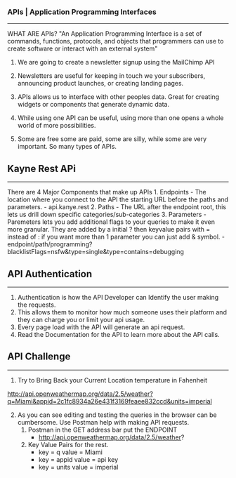 ### APIs | Application Programming Interfaces
---

WHAT ARE APIs?
"An Application Programming Interface is a set of commands, functions, protocols, and objects that programmers can use to create software or interact with an external system"

1. We are going to create a newsletter signup using the MailChimp API

2. Newsletters are useful for keeping in touch we your subscribers, announcing product launches, or creating landing pages.

3. APIs allows us to interface with other peoples data. Great for creating widgets or components that generate dynamic data.

4. While using one API can be useful, using more than one opens a whole world of more possibilities.

5. Some are free some are paid, some are silly, while some are very important. So many types of APIs. 



## Kayne Rest APi
---

There are 4 Major Components that make up APIs
    1. Endpoints - The location where you connect to the API the starting URL before the paths and parameters.
        - api.kanye.rest
    2. Paths - The URL after the endpoint root, this lets us drill down specific categories/sub-categories
    3. Parameters -  Paremeters lets you add additional flags to your queries to make it even more granular. They are added by a initial ? then keyvalue pairs with = instead of :    if you want more than 1 parameter you can just add & symbol.
        - endpoint/path/programming?blacklistFlags=nsfw&type=single&type=contains=debugging
    
## API Authentication
---

1. Authentication is how the API Developer can Identify the user making the requests.
2. This allows them to monitor how much someone uses their platform and they can charge you or limit your api usage.
3. Every page load with the API will generate an api request.
4. Read the Documentation for the API to learn more about the API calls.


## API Challenge
---

1. Try to Bring Back your Current Location temperature in Fahenheit


http://api.openweathermap.org/data/2.5/weather?q=Miami&appid=2c1fc8934a26e431f3169feaee832ccd&units=imperial


2. As you can see editing and testing the queries in the browser can be cumbersome. Use Postman help with making API requests.
    1. Postman in the GET address bar put the ENDPOINT 
        - http://api.openweathermap.org/data/2.5/weather?
    2. Key Value Pairs for the rest. 
        - key = q  value = Miami
        - key = appid   value = api key
        - key = units value = imperial





